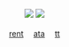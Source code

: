 </p><p align="center">
<img src="https://files.catbox.moe/yce34s.webp"/> <img src="https://files.catbox.moe/rq9qe7.png" />
<b></b><br>
<b></b><br>
<a href="https://rentry.co/bunnymedicine">rent</a> ⠀
<a href="https://dancingfactory.atabook.org/">ata</a> ⠀
<a href="https://www.tiktok.com/@doomed_civilization">tt</a>
  <br><br>
